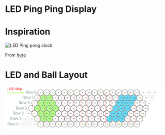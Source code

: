 # LED Ping Ping Display

# Inspiration

![LED Ping pong clock](https://cdn.thingiverse.com/assets/7f/b7/18/cf/33/featured_preview_ppbclocksmall.jpg)

From [here](https://www.thingiverse.com/thing:4091854)

# LED and Ball Layout

![LED and Ball Layout](https://raw.githubusercontent.com/raspberrypisig/ledpingbongdisplay/main/layout%20visualizer-01.jpg)

